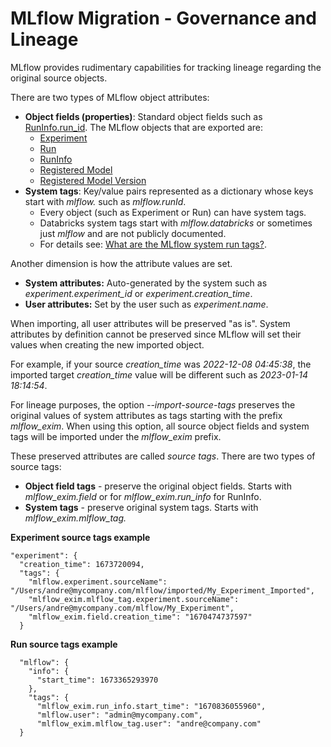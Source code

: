 # MLflow Migration - Governance and Lineage

MLflow provides rudimentary capabilities for tracking lineage regarding the original source objects.

There are two types of MLflow object attributes:
* **Object fields (properties)**: Standard object fields such as [RunInfo.run_id](https://mlflow.org/docs/latest/python_api/mlflow.entities.html#mlflow.entities.RunInfo.run_id). The MLflow objects that are exported are:
  * [Experiment](https://mlflow.org/docs/latest/python_api/mlflow.entities.html#mlflow.entities.Experiment)
  * [Run](https://mlflow.org/docs/latest/python_api/mlflow.entities.html#mlflow.entities.RunInfo)
  * [RunInfo](https://mlflow.org/docs/latest/python_api/mlflow.entities.html#mlflow.entities.RunInfo)
  * [Registered Model](https://mlflow.org/docs/latest/python_api/mlflow.entities.html#mlflow.entities.model_registry.RegisteredModel)
  * [Registered Model Version](https://mlflow.org/docs/latest/python_api/mlflow.entities.html#mlflow.entities.model_registry.ModelVersion)
* **System tags**: Key/value pairs represented as a dictionary whose keys start with *mlflow.* such as *mlflow.runId*.
  * Every object (such as Experiment or Run) can have system tags. 
  * Databricks system tags start with *mlflow.databricks* or sometimes just *mlflow* and are not publicly documented.
  * For details see: [What are the MLflow system run tags?](https://github.com/amesar/mlflow-resources/blob/master/MLflow_FAQ.md#what-are-the-mlflow-system-run-tags). 

Another dimension is how the attribute values are set. 
* **System attributes:** Auto-generated by the system such as *experiment.experiment_id* or *experiment.creation_time*.
* **User attributes:** Set by the user such as *experiment.name*.

When importing, all user attributes will be preserved "as is".
System attributes by definition cannot be preserved since MLflow will set their values when creating the new imported object.

For example, if your source *creation_time* was *2022-12-08 04:45:38*, the imported target *creation_time* value will be different such as *2023-01-14 18:14:54*.

For lineage purposes, the option *--import-source-tags* preserves the original values of system attributes as tags starting with the prefix *mlflow_exim*.
When using this option, all source object fields and system tags will be imported under the *mlflow_exim* prefix.

These preserved attributes are called *source tags*.
There are two types of source tags:
* **Object field tags** - preserve the original object fields. Starts with *mlflow_exim.field* or for *mlflow_exim.run_info* for RunInfo.
* **System tags** - preserve original system tags. Starts with *mlflow_exim.mlflow_tag.*

**Experiment source tags example**
```
"experiment": {
  "creation_time": 1673720094,
  "tags": {
    "mlflow.experiment.sourceName": "/Users/andre@mycompany.com/mlflow/imported/My_Experiment_Imported",
    "mlflow_exim.mlflow_tag.experiment.sourceName": "/Users/andre@mycompany.com/mlflow/My_Experiment",
    "mlflow_exim.field.creation_time": "1670474737597"
  }
```

**Run source tags example**
```
  "mlflow": {
    "info": {
      "start_time": 1673365293970
    },
    "tags": {
      "mlflow_exim.run_info.start_time": "1670836055960",
      "mlflow.user": "admin@mycompany.com",
      "mlflow_exim.mlflow_tag.user": "andre@company.com"
  }
```
